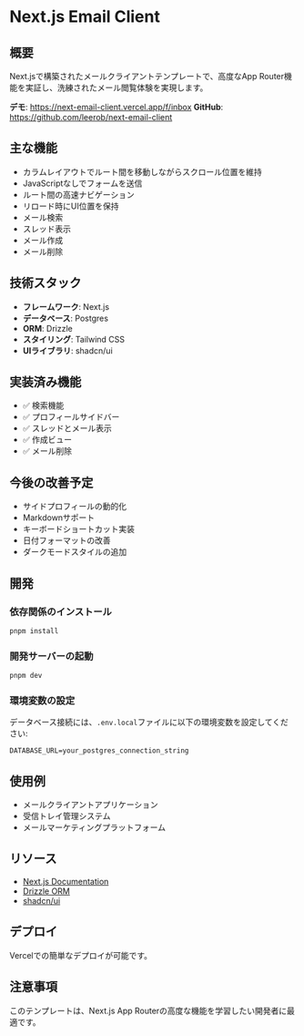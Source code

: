 # Next.js Email Client

## 概要

Next.jsで構築されたメールクライアントテンプレートで、高度なApp Router機能を実証し、洗練されたメール閲覧体験を実現します。

**デモ**: https://next-email-client.vercel.app/f/inbox
**GitHub**: https://github.com/leerob/next-email-client

## 主な機能

- カラムレイアウトでルート間を移動しながらスクロール位置を維持
- JavaScriptなしでフォームを送信
- ルート間の高速ナビゲーション
- リロード時にUI位置を保持
- メール検索
- スレッド表示
- メール作成
- メール削除

## 技術スタック

- **フレームワーク**: Next.js
- **データベース**: Postgres
- **ORM**: Drizzle
- **スタイリング**: Tailwind CSS
- **UIライブラリ**: shadcn/ui

## 実装済み機能

- ✅ 検索機能
- ✅ プロフィールサイドバー
- ✅ スレッドとメール表示
- ✅ 作成ビュー
- ✅ メール削除

## 今後の改善予定

- サイドプロフィールの動的化
- Markdownサポート
- キーボードショートカット実装
- 日付フォーマットの改善
- ダークモードスタイルの追加

## 開発

### 依存関係のインストール

```bash
pnpm install
```

### 開発サーバーの起動

```bash
pnpm dev
```

### 環境変数の設定

データベース接続には、`.env.local`ファイルに以下の環境変数を設定してください:

```
DATABASE_URL=your_postgres_connection_string
```

## 使用例

- メールクライアントアプリケーション
- 受信トレイ管理システム
- メールマーケティングプラットフォーム

## リソース

- [Next.js Documentation](https://nextjs.org/docs)
- [Drizzle ORM](https://orm.drizzle.team/)
- [shadcn/ui](https://ui.shadcn.com/)

## デプロイ

Vercelでの簡単なデプロイが可能です。

## 注意事項

このテンプレートは、Next.js App Routerの高度な機能を学習したい開発者に最適です。
